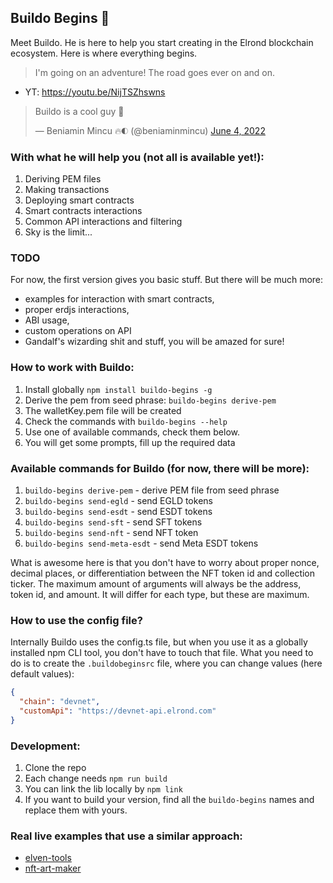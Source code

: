 ## Buildo Begins 👷

Meet Buildo. He is here to help you start creating in the Elrond blockchain ecosystem. Here is where everything begins.

> I'm going on an adventure!
> The road goes ever on and on.

- YT: https://youtu.be/NijTSZhswns

<blockquote class="twitter-tweet"><p lang="en" dir="ltr">Buildo is a cool guy 👊</p>&mdash; Beniamin Mincu 🔥🌓 (@beniaminmincu) <a href="https://twitter.com/beniaminmincu/status/1532977949842059264?ref_src=twsrc%5Etfw">June 4, 2022</a></blockquote>

### With what he will help you (not all is available yet!):

1. Deriving PEM files
2. Making transactions
3. Deploying smart contracts
4. Smart contracts interactions
5. Common API interactions and filtering
4. Sky is the limit...

### TODO

For now, the first version gives you basic stuff. But there will be much more:

- examples for interaction with smart contracts,
- proper erdjs interactions,
- ABI usage,
- custom operations on API
- Gandalf's wizarding shit and stuff, you will be amazed for sure!

### How to work with Buildo:

1. Install globally `npm install buildo-begins -g`
2. Derive the pem from seed phrase: `buildo-begins derive-pem`
3. The walletKey.pem file will be created
4. Check the commands with `buildo-begins --help`
5. Use one of available commands, check them below.
5. You will get some prompts, fill up the required data

### Available commands for Buildo (for now, there will be more):

1. `buildo-begins derive-pem` - derive PEM file from seed phrase
2. `buildo-begins send-egld` - send EGLD tokens
3. `buildo-begins send-esdt` - send ESDT tokens
4. `buildo-begins send-sft` - send SFT tokens
5. `buildo-begins send-nft` - send NFT token
6. `buildo-begins send-meta-esdt` - send Meta ESDT tokens

What is awesome here is that you don't have to worry about proper nonce, decimal places, or differentiation between the NFT token id and collection ticker. The maximum amount of arguments will always be the address, token id, and amount. It will differ for each type, but these are maximum.

### How to use the config file?

Internally Buildo uses the config.ts file, but when you use it as a globally installed npm CLI tool, you don't have to touch that file. What you need to do is to create the `.buildobeginsrc` file, where you can change values (here default values):

```json
{
  "chain": "devnet",
  "customApi": "https://devnet-api.elrond.com"
}
```

### Development:

1. Clone the repo
2. Each change needs `npm run build`
3. You can link the lib locally by `npm link`
4. If you want to build your version, find all the `buildo-begins` names and replace them with yours.

### Real live examples that use a similar approach: 

- [elven-tools](https://github.com/juliancwirko/elven-tools-cli)
- [nft-art-maker](https://github.com/juliancwirko/nft-art-maker)
